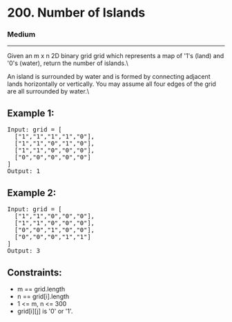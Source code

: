 # 200. Number of Islands

### Medium

---

Given an m x n 2D binary grid grid which represents a map of '1's (land) and '0's (water), return the number of islands.\

An island is surrounded by water and is formed by connecting adjacent lands horizontally or vertically. You may assume all four edges of the grid are all surrounded by water.\

## Example 1:

<pre>
Input: grid = [
  ["1","1","1","1","0"],
  ["1","1","0","1","0"],
  ["1","1","0","0","0"],
  ["0","0","0","0","0"]
]
Output: 1
</pre>

## Example 2:

<pre>
Input: grid = [
  ["1","1","0","0","0"],
  ["1","1","0","0","0"],
  ["0","0","1","0","0"],
  ["0","0","0","1","1"]
]
Output: 3
</pre>

## Constraints:

- m == grid.length
- n == grid[i].length
- 1 <= m, n <= 300
- grid[i][j] is '0' or '1'.
